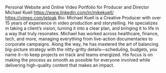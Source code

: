 Personal Website and Online Video Portfolio for Producer and Director Michael Kuell
https://www.linkedin.com/in/mikekuell/
https://vimeo.com/jetpak
Bio: Michael Kuell is a Creative Producer with over 15 years of experience in video production and storytelling. He specializes in taking a client’s vision, turning it into a clear plan, and bringing it to life in a way that truly resonates.
Michael has worked across healthcare, finance, tech, and more, managing everything from live-action documentaries to corporate campaigns. 
Along the way, he has mastered the art of balancing big-picture strategy with the nitty-gritty details—scheduling, budgets, you name it—to keep projects on track and teams energized. 
His focus is on making the process as smooth as possible for everyone involved while delivering high-quality content that makes an impact.
